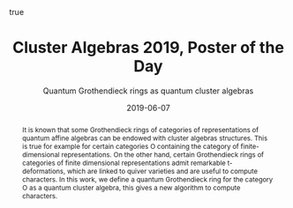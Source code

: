 ﻿---
subtitle: Quantum Grothendieck rings as quantum cluster algebras
title: Cluster Algebras 2019, Poster of the Day
event_url: https://sites.google.com/view/clusteralg19

location: RIMS
address:
#  street: 450 Serra Mall
  city: Kyoto
#  region: CA
#  postcode: '94305'
  country: Japan

#summary: An example talk using Academic's Markdown slides feature.
abstract: "It is known that some Grothendieck rings of categories of representations of quantum affine algebras can be endowed with cluster algebras structures. This is true for example for certain categories O
 containing the category of finite-dimensional representations. On the other hand, certain Grothendieck rings of categories of finite dimensional representations admit remarkable t-deformations, which are linked to quiver varieties and are useful to compute characters. In this work, we define a quantum Grothendieck ring for the category O as a quantum cluster algebra, this gives a new algorithm to compute characters."

# Talk start and end times.
#   End time can optionally be hidden by prefixing the line with `#`.
date: "2019-06-07"
#date_end: "2030-06-01T15:00:00Z"
all_day: true

# Schedule page publish date (NOT talk date).
publishDate: "2019-06-07"

authors: []
tags: []

# Is this a featured talk? (true/false)
featured: false

image:
  caption: 'Image credit: [**Unsplash**](https://unsplash.com/photos/bzdhc5b3Bxs)'
  focal_point: Right

links:
# - icon: twitter
#  icon_pack: fab
#  name: Follow
#  url: https://twitter.com/georgecushen
url_code: ""
url_pdf: ""
url_slides: ""
url_video: ""

# Markdown Slides (optional).
#   Associate this talk with Markdown slides.
#   Simply enter your slide deck's filename without extension.
#   E.g. `slides = "example-slides"` references `content/slides/example-slides.md`.
#   Otherwise, set `slides = ""`.
slides :

# Projects (optional).
#   Associate this post with one or more of your projects.
#   Simply enter your project's folder or file name without extension.
#   E.g. `projects = ["internal-project"]` references `content/project/deep-learning/index.md`.
#   Otherwise, set `projects = []`.
projects :

# Enable math on this page?
math: true
---

